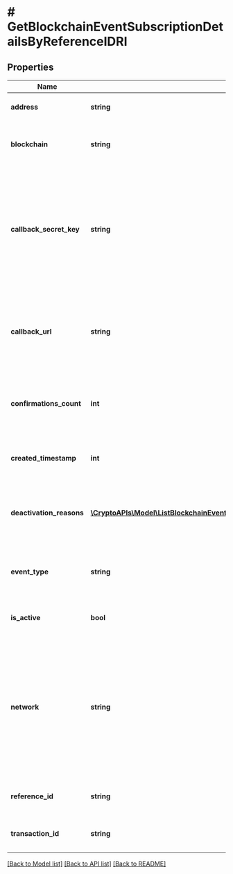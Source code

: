 # # GetBlockchainEventSubscriptionDetailsByReferenceIDRI

## Properties

Name | Type | Description | Notes
------------ | ------------- | ------------- | -------------
**address** | **string** | Represents the address of the transaction. | [optional]
**blockchain** | **string** | Represents the specific blockchain protocol name, e.g. Ethereum, Bitcoin, etc. |
**callback_secret_key** | **string** | Represents the Secret Key value provided by the customer. This field is used for security purposes during the callback notification, in order to prove the sender of the callback as Crypto APIs. For more information please see our [Documentation](https://developers.cryptoapis.io/technical-documentation/general-information/callbacks#callback-security). | [optional]
**callback_url** | **string** | Represents the URL that is set by the customer where the callback will be received at. The callback notification will be received only if and when the event occurs. |
**confirmations_count** | **int** | Represents the number of confirmations, i.e. the amount of blocks that have been built on top of this block. | [optional]
**created_timestamp** | **int** | Defines the specific time/date when the subscription was created in Unix Timestamp. |
**deactivation_reasons** | [**\CryptoAPIs\Model\ListBlockchainEventsSubscriptionsRIDeactivationReasonsInner[]**](ListBlockchainEventsSubscriptionsRIDeactivationReasonsInner.md) | Represents the deactivation reason details, available when a blockchain event subscription has status isActive - false. | [optional]
**event_type** | **string** | Defines the type of the specific event available for the customer to subscribe to for callback notification. |
**is_active** | **bool** | Defines whether the subscription is active or not. Set as boolean. |
**network** | **string** | Represents the name of the blockchain network used; blockchain networks are usually identical as technology and software, but they differ in data, e.g. - \&quot;mainnet\&quot; is the live network with actual data while networks like \&quot;testnet\&quot;, \&quot;ropsten\&quot; are test networks. |
**reference_id** | **string** | Represents a unique ID used to reference the specific callback subscription. |
**transaction_id** | **string** | Represents the unique identification string that defines the transaction. | [optional]

[[Back to Model list]](../../README.md#models) [[Back to API list]](../../README.md#endpoints) [[Back to README]](../../README.md)
